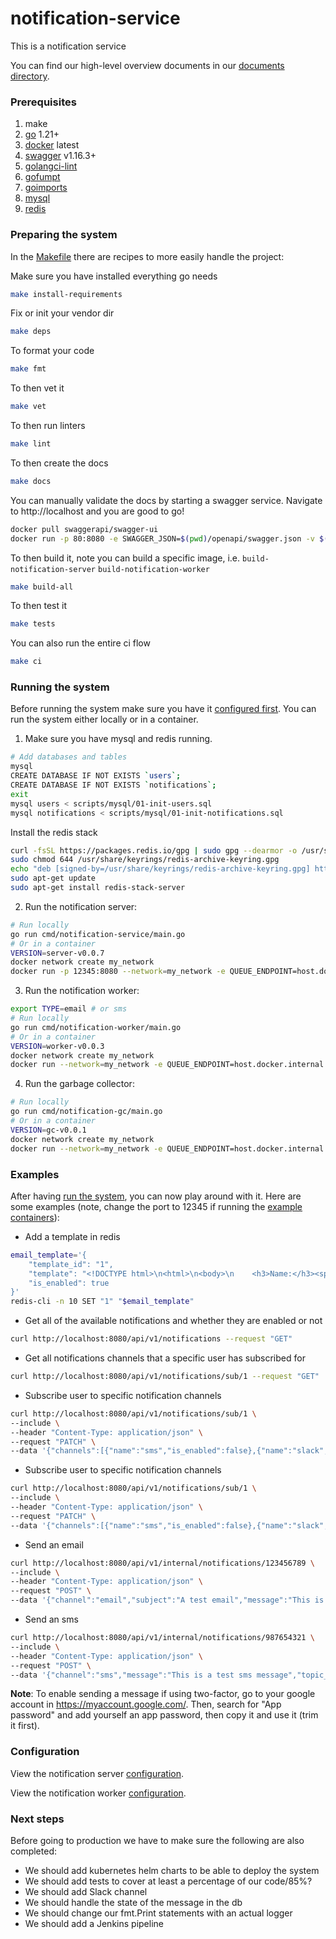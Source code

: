 # notification-service
This is a notification service

You can find our high-level overview documents in our [documents directory](/documents/README.md).

### Prerequisites

1. make
2. [go](https://go.dev/doc/install) 1.21+
3. [docker](https://docs.docker.com/engine/install/) latest
4. [swagger](github.com/swaggo/swag/cmd/swag) v1.16.3+
5. [golangci-lint](github.com/golangci/golangci-lint/cmd/golangci-lint) 
6. [gofumpt](mvdan.cc/gofumpt@latest)
7. [goimports](golang.org/x/tools/cmd/goimports@latest)
8. [mysql](https://dev.mysql.com/downloads/installer/)
9. [redis](https://redis.io/docs/install/install-redis/)

### Preparing the system

In the [Makefile](Makefile) there are recipes to more easily handle the project:

Make sure you have installed everything go needs
```bash
make install-requirements
```

Fix or init your vendor dir
```bash
make deps
```

To format your code
```bash
make fmt
```

To then vet it
```bash
make vet
```

To then run linters
```bash
make lint
```

To then create the docs
```bash
make docs
```

You can manually validate the docs by starting a swagger service. Navigate to http://localhost and you are good to go!
```bash
docker pull swaggerapi/swagger-ui
docker run -p 80:8080 -e SWAGGER_JSON=$(pwd)/openapi/swagger.json -v $(pwd)/openapi:$(pwd)/openapi swaggerapi/swagger-ui
```

To then build it, note you can build a specific image, i.e. `build-notification-server` `build-notification-worker`
```bash
make build-all
```

To then test it
```bash
make tests
```

You can also run the entire ci flow
```bash
make ci
```

### Running the system

Before running the system make sure you have it [configured first](#configuration). You can run the system either locally or in a container.

1. Make sure you have mysql and redis running.
```bash
# Add databases and tables
mysql
CREATE DATABASE IF NOT EXISTS `users`;
CREATE DATABASE IF NOT EXISTS `notifications`;
exit
mysql users < scripts/mysql/01-init-users.sql
mysql notifications < scripts/mysql/01-init-notifications.sql
```

Install the redis stack
```bash 
curl -fsSL https://packages.redis.io/gpg | sudo gpg --dearmor -o /usr/share/keyrings/redis-archive-keyring.gpg
sudo chmod 644 /usr/share/keyrings/redis-archive-keyring.gpg
echo "deb [signed-by=/usr/share/keyrings/redis-archive-keyring.gpg] https://packages.redis.io/deb $(lsb_release -cs) main" | sudo tee /etc/apt/sources.list.d/redis.list
sudo apt-get update
sudo apt-get install redis-stack-server
```

2. Run the notification server:
```bash
# Run locally
go run cmd/notification-service/main.go
# Or in a container
VERSION=server-v0.0.7
docker network create my_network
docker run -p 12345:8080 --network=my_network -e QUEUE_ENDPOINT=host.docker.internal:6379 -e DB_LOCATION=host.docker.internal -e DB_PORT=3306 -v /app/secrets:/app/secrets lz1marine/notification-service:${VERSION}
```

3. Run the notification worker:
```bash
export TYPE=email # or sms
# Run locally
go run cmd/notification-worker/main.go
# Or in a container
VERSION=worker-v0.0.3
docker network create my_network
docker run --network=my_network -e QUEUE_ENDPOINT=host.docker.internal:6379 -e DB_LOCATION=host.docker.internal -e DB_PORT=3306 -v /app/secrets:/app/secrets lz1marine/notification-service:${VERSION}
```

4. Run the garbage collector:
```bash
# Run locally
go run cmd/notification-gc/main.go
# Or in a container
VERSION=gc-v0.0.1
docker network create my_network
docker run --network=my_network -e QUEUE_ENDPOINT=host.docker.internal:6379 -e DB_LOCATION=host.docker.internal -e DB_PORT=3306 -v /app/secrets:/app/secrets lz1marine/notification-service:${VERSION}
```


### Examples

After having [run the system](#running-the-system), you can now play around with it. Here are some examples (note, change the port to 12345 if running the [example containers](#running-the-system)):

* Add a template in redis
```bash
email_template='{
    "template_id": "1",
    "template": "<!DOCTYPE html>\n<html>\n<body>\n    <h3>Name:</h3><span>Hello {{.Name}}</span><br/><br/>\n    <h3>Email:</h3><span>{{.Email}}</span><br/>\n    <h3>Message:</h3><span>{{.Message}}</span><br/>\n</body>\n</html>",
    "is_enabled": true
}'
redis-cli -n 10 SET "1" "$email_template"
```

* Get all of the available notifications and whether they are enabled or not
```bash
curl http://localhost:8080/api/v1/notifications --request "GET"
```

* Get all notifications channels that a specific user has subscribed for

```bash
curl http://localhost:8080/api/v1/notifications/sub/1 --request "GET" 
```

* Subscribe user to specific notification channels

```bash
curl http://localhost:8080/api/v1/notifications/sub/1 \
--include \
--header "Content-Type: application/json" \
--request "PATCH" \
--data '{"channels":[{"name":"sms","is_enabled":false},{"name":"slack","is_enabled":false}]}'
```

* Subscribe user to specific notification channels

```bash
curl http://localhost:8080/api/v1/notifications/sub/1 \
--include \
--header "Content-Type: application/json" \
--request "PATCH" \
--data '{"channels":[{"name":"sms","is_enabled":false},{"name":"slack","is_enabled":false}]}'
```

* Send an email
```bash
curl http://localhost:8080/api/v1/internal/notifications/123456789 \
--include \
--header "Content-Type: application/json" \
--request "POST" \
--data '{"channel":"email","subject":"A test email","message":"This is a test message","topic_id":"1","template_id":"1"}'
```

* Send an sms
```bash
curl http://localhost:8080/api/v1/internal/notifications/987654321 \
--include \
--header "Content-Type: application/json" \
--request "POST" \
--data '{"channel":"sms","message":"This is a test sms message","topic_id":"1"}'
```


**Note**: To enable sending a message if using two-factor, go to your google account in https://myaccount.google.com/. Then, search for "App password" and add yourself an app password, then copy it and use it (trim it first).

### Configuration

View the notification server [configuration](cmd/notification-service/README.md#configuration).

View the notification worker [configuration](cmd/notification-worker/README.md#configuration).

### Next steps

Before going to production we have to make sure the following are also completed:
* We should add kubernetes helm charts to be able to deploy the system
* We should add tests to cover at least a percentage of our code/85%?
* We should add Slack channel
* We should handle the state of the message in the db
* We should change our fmt.Print statements with an actual logger
* We should add a Jenkins pipeline
